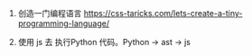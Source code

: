 1. 创造一门编程语言
    https://css-taricks.com/lets-create-a-tiny-programming-language/
    
2. 使用 js 去 执行Python 代码。Python -> ast -> js